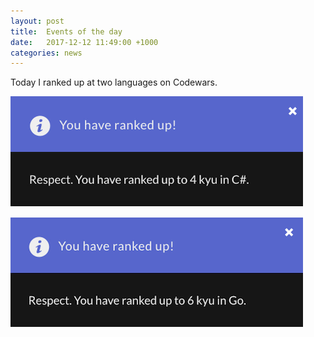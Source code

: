 ```yaml
---
layout: post
title:  Events of the day
date:   2017-12-12 11:49:00 +1000
categories: news
---
```


Today I ranked up at two languages on Codewars.

![C# Level 4 kyu](/images/rankup/c%23-level-4kyu.png)

![Go Level 6 kyu](/images/rankup/go-level-6kyu.png)
